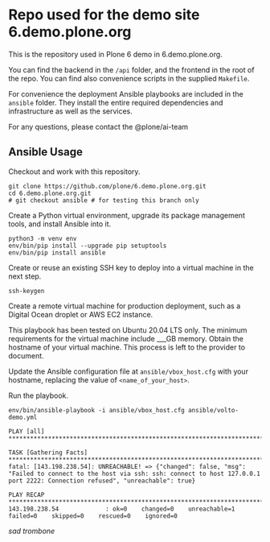 # Repo used for the demo site 6.demo.plone.org

This is the repository used in Plone 6 demo in 6.demo.plone.org.

You can find the backend in the `/api` folder, and the frontend in the root of the repo.
You can find also convenience scripts in the supplied `Makefile`.

For convenience the deployment Ansible playbooks are included in the `ansible` folder.
 They install the entire required dependencies and infrastructure as well as the services.

For any questions, please contact the @plone/ai-team

## Ansible Usage

Checkout and work with this repository.

```shell
git clone https://github.com/plone/6.demo.plone.org.git
cd 6.demo.plone.org.git
# git checkout ansible # for testing this branch only
```

Create a Python virtual environment, upgrade its package management tools, and install Ansible into it.

```shell
python3 -m venv env
env/bin/pip install --upgrade pip setuptools
env/bin/pip install ansible
```

Create or reuse an existing SSH key to deploy into a virtual machine in the next step.

```shell
ssh-keygen
```

Create a remote virtual machine for production deployment, such as a Digital Ocean droplet or AWS EC2 instance.


[//]: # (I created a DO droplet of 1GB RAM, and I expect it to fail.)
[//]: # (The droplet might need to be resized.)

This playbook has been tested on Ubuntu 20.04 LTS only.
The minimum requirements for the virtual machine include ___GB memory.
Obtain the hostname of your virtual machine.
This process is left to the provider to document.

Update the Ansible configuration file at `ansible/vbox_host.cfg` with your hostname, replacing the value of `<name_of_your_host>`.

Run the playbook.

```shell
env/bin/ansible-playbook -i ansible/vbox_host.cfg ansible/volto-demo.yml

PLAY [all] *************************************************************************************************************

TASK [Gathering Facts] *************************************************************************************************
fatal: [143.198.238.54]: UNREACHABLE! => {"changed": false, "msg": "Failed to connect to the host via ssh: ssh: connect to host 127.0.0.1 port 2222: Connection refused", "unreachable": true}

PLAY RECAP *************************************************************************************************************
143.198.238.54             : ok=0    changed=0    unreachable=1    failed=0    skipped=0    rescued=0    ignored=0
```

*sad trombone*